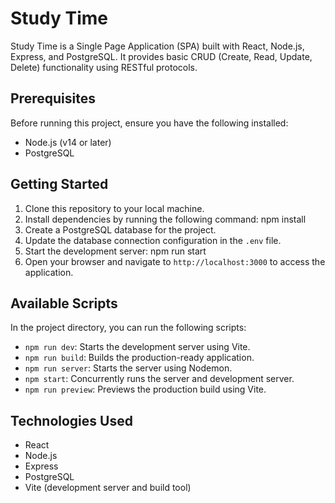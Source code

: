 # Study Time

Study Time is a Single Page Application (SPA) built with React, Node.js, Express, and PostgreSQL. It provides basic CRUD (Create, Read, Update, Delete) functionality using RESTful protocols. 

## Prerequisites

Before running this project, ensure you have the following installed:

- Node.js (v14 or later)
- PostgreSQL

## Getting Started

1. Clone this repository to your local machine.
2. Install dependencies by running the following command:
    npm install
3. Create a PostgreSQL database for the project.
4. Update the database connection configuration in the `.env` file.
5. Start the development server:
    npm run start
6. Open your browser and navigate to `http://localhost:3000` to access the application.

## Available Scripts

In the project directory, you can run the following scripts:

- `npm run dev`: Starts the development server using Vite.
- `npm run build`: Builds the production-ready application.
- `npm run server`: Starts the server using Nodemon.
- `npm start`: Concurrently runs the server and development server.
- `npm run preview`: Previews the production build using Vite.

## Technologies Used

- React
- Node.js
- Express
- PostgreSQL
- Vite (development server and build tool)